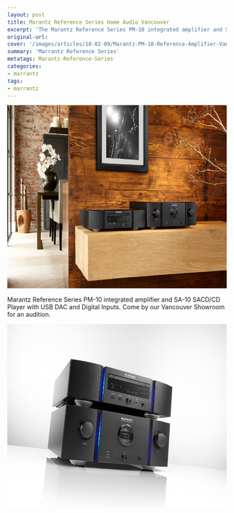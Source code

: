 ```yaml
---
layout: post
title: Marantz Reference Series Home Audio Vancouver
excerpt: 'The Marantz Reference Series PM-10 integrated amplifier and SA-10 SACD/CD Player with USB DAC and digital inputs can be purchased at Westcoast Audio Video Gallery in Vancouver. Learn more about this product. '
original-url:
cover: '/images/articles/18-02-09/Marantz-PM-10-Reference-Amplifier-Vancouver.jpg'
summary: 'Marrantz Reference Series'
metatags: Marantz-Reference-Series
categories:
- marrantz
tags:
- marrantz
---
```

<div class="post-body entry-content" id="post-body-4174872115541856377" itemprop="description articleBody">
	<div style="text-align: left;">
		<img alt="" width="630" height="420" src="/images/articles/18-02-09/Marantz-PM-10-Reference-Amplifier-Vancouver.jpg" />
		<p>Marantz Reference Series PM-10 integrated amplifier and SA-10 SACD/CD Player with USB DAC and Digital Inputs. Come by our Vancouver Showroom for an audition.</p>
		<img alt="" width="630" height="420" src="/images/articles/18-02-09/Marantz-Amplifier-Vancouver-Westcoast.jpg" />
	</div>